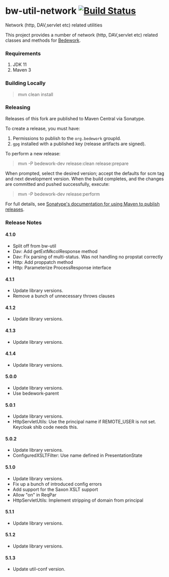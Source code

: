 # bw-util-network [![Build Status](https://travis-ci.org/Bedework/bw-util-network.svg)](https://travis-ci.org/Bedework/bw-util-network)

Network (http, DAV,servlet etc) related utilities

This project provides a number of network (http, DAV,servlet etc) related classes and methods for
[Bedework](https://www.apereo.org/projects/bedework).

### Requirements

1. JDK 11
2. Maven 3

### Building Locally

> mvn clean install

### Releasing

Releases of this fork are published to Maven Central via Sonatype.

To create a release, you must have:

1. Permissions to publish to the `org.bedework` groupId.
2. `gpg` installed with a published key (release artifacts are signed).

To perform a new release:

> mvn -P bedework-dev release:clean release:prepare

When prompted, select the desired version; accept the defaults for scm tag and next development version.
When the build completes, and the changes are committed and pushed successfully, execute:

> mvn -P bedework-dev release:perform

For full details, see [Sonatype's documentation for using Maven to publish releases](http://central.sonatype.org/pages/apache-maven.html).

### Release Notes
#### 4.1.0
* Split off from bw-util
* Dav: Add getExtMkcolResponse method
* Dav: Fix parsing of multi-status. Was not handling no propstat correctly
* Http: Add proppatch method
* Http: Parameterize ProcessResponse interface

#### 4.1.1
 * Update library versions.
 * Remove a bunch of unnecessary throws clauses

#### 4.1.2
 * Update library versions.

#### 4.1.3
 * Update library versions.

#### 4.1.4
 * Update library versions.

#### 5.0.0
* Update library versions.
* Use bedework-parent

#### 5.0.1
* Update library versions.
* HttpServletUtils: Use the principal name if REMOTE_USER is not set. Keycloak shib code needs this.

#### 5.0.2
* Update library versions.
* ConfiguredXSLTFilter: Use name defined in PresentationState

#### 5.1.0
* Update library versions.
* Fix up a bunch of introduced config errors
* Add support for the Saxon XSLT support
* Allow "on" in ReqPar
* HttpServletUtils: Implement stripping of domain from principal

#### 5.1.1
* Update library versions.

#### 5.1.2
* Update library versions.

#### 5.1.3
* Update util-conf version.
